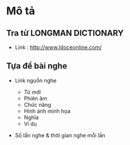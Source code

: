 ﻿# Mô tả

## Tra từ LONGMAN DICTIONARY

- Link : http://www.ldoceonline.com/

## Tựa đề bài nghe

- Link nguồn nghe
	+ Từ mới
	+ Phiên âm
	+ Chức năng
	+ Hình ảnh minh họa
	+ Nghĩa
	+ Ví dụ

- Số lần nghe & thời gian nghe mỗi lần
	
